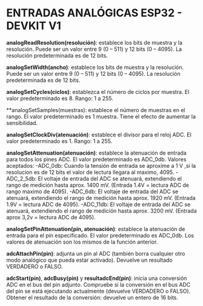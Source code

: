 # ENTRADAS ANALÓGICAS ESP32 - DEVKIT V1



**analogReadResolution(resolución)**: 
establece los bits de muestra y la resolución. Puede ser un valor entre 9 (0 – 511) y 12 bits (0 – 4095). La resolución predeterminada es de 12 bits.

**analogSetWidth(ancho)**: establece los bits de muestra y la resolución. Puede ser un valor entre 9 (0 – 511) y 12 bits (0 – 4095). La resolución predeterminada es de 12 bits.

**analogSetCycles(ciclos)**:
establezca el número de ciclos por muestra. El valor predeterminado es 8. Rango: 1 a 255.

**analogSetSamples(muestras):
establece el número de muestras en el rango. El valor predeterminado es 1 muestra. Tiene el efecto de aumentar la sensibilidad.

**analogSetClockDiv(atenuación)**:
establece el divisor para el reloj ADC. El valor predeterminado es 1. Rango: 1 a 255.

**analogSetAttenuation(atenuación)**:
establece la atenuación de entrada para todos los pines ADC. El valor predeterminado es ADC_0db. Valores aceptados:
-ADC_0db: Cuando la tensión de entrada se aproxime a 1 V ,si la resolucion es de 12 bits el valor de lectura llegara al maximo, 4095.
-ADC_2_5db: El voltaje de entrada del ADC se atenuará, extendiendo el rango de medición hasta aprox. 1400 mV. (Entrada 1.4V = lectura ADC de rango maximo de 4095).
-ADC_6db: El voltaje de entrada del ADC se atenuará, extendiendo el rango de medición hasta aprox. 1920 mV. (Entrada 1.9V = lectura ADC de 4095).
-ADC_11db: El voltaje de entrada del ADC se atenuará, extendiendo el rango de medición hasta aprox. 3200 mV. (Entrada aprox 3,2v = lectura ADC de 4095).

**analogSetPinAttenuation(pin, atenuación)**:
establece la atenuación de entrada para el pin especificado. El valor predeterminado es ADC_0db. Los valores de atenuación son los mismos de la función anterior.

**adcAttachPin(pin)**:
adjunta un pin al ADC (también borra cualquier otro modo analógico que pueda estar activado). Devuelve un resultado VERDADERO o FALSO.

**adcStart(pin)**, **adcBusy(pin)** y **resultadcEnd(pin)**:
inicia una conversión ADC en el bus del pin adjunto. Compruebe si la conversión en el bus ADC del pin se está ejecutando actualmente (devuelve VERDADERO o FALSO). Obtener el resultado de la conversión: devuelve un entero de 16 bits.
